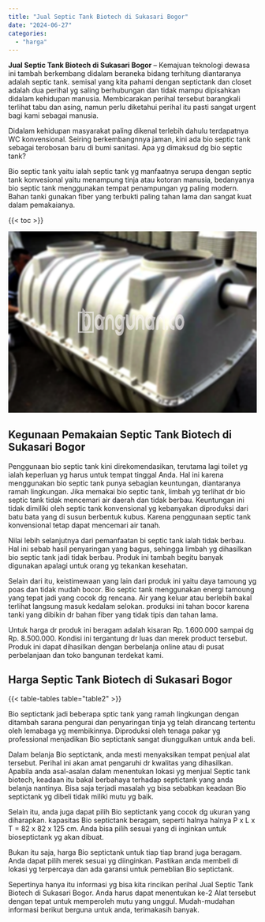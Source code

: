 ```yaml
---
title: "Jual Septic Tank Biotech di Sukasari Bogor"
date: "2024-06-27"
categories: 
  - "harga"
---
```


**Jual Septic Tank Biotech di Sukasari Bogor** – Kemajuan teknologi dewasa ini tambah berkembang didalam beraneka bidang terhitung diantaranya adalah septic tank. semisal yang kita pahami dengan septictank dan closet adalah dua perihal yg saling berhubungan dan tidak mampu dipisahkan didalam kehidupan manusia. Membicarakan perihal tersebut barangkali terlihat tabu dan asing, namun perlu diketahui perihal itu pasti sangat urgent bagi kami sebagai manusia.

Didalam kehidupan masyarakat paling dikenal terlebih dahulu terdapatnya WC konvensional. Seiring berkembangnnya jaman, kini ada bio septic tank sebagai terobosan baru di bumi sanitasi. Apa yg dimaksud dg bio septic tank?

Bio septic tank yaitu ialah septic tank yg manfaatnya serupa dengan septic tank konvesional yaitu menampung tinja atau kotoran manusia, bedanyanya bio septic tank menggunakan tempat penampungan yg paling modern. Bahan tanki gunakan fiber yang terbukti paling tahan lama dan sangat kuat dalam pemakaianya.

{{< toc >}}

![Jual Septic Tank Biotech di Sukasari Bogor](/images/jual-bio-septictank-10.png)

## Kegunaan Pemakaian Septic Tank Biotech di Sukasari Bogor

Penggunaan bio septic tank kini direkomendasikan, terutama lagi toilet yg ialah keperluan yg harus untuk tempat tinggal Anda. Hal ini karena menggunakan bio septic tank punya sebagian keuntungan, diantaranya ramah lingkungan. Jika memakai bio septic tank, limbah yg terlihat dr bio septic tank tidak mencemari air daerah dan tidak berbau. Keuntungan ini tidak dimiliki oleh septic tank konvensional yg kebanyakan diproduksi dari batu bata yang di susun berbentuk kubus. Karena penggunaan septic tank konvensional tetap dapat mencemari air tanah.

Nilai lebih selanjutnya dari pemanfaatan bi septic tank ialah tidak berbau. Hal ini sebab hasil penyaringan yang bagus, sehingga limbah yg dihasilkan bio septic tank jadi tidak berbau. Produk ini tambah begitu banyak digunakan apalagi untuk orang yg tekankan kesehatan.

Selain dari itu, keistimewaan yang lain dari produk ini yaitu daya tamoung yg poas dan tidak mudah bocor. Bio septic tank menggunakan energi tamoung yang tepat jadi yang cocok dg rencana. Air yang keluar atau berlebih bakal terlihat langsung masuk kedalam selokan. produksi ini tahan bocor karena tanki yang dibikin dr bahan fiber yang tidak tipis dan tahan lama.

Untuk harga dr produk ini beragam adalah kisaran Rp. 1.600.000 sampai dg Rp. 8.500.000. Kondisi ini tergantung dr luas dan merek product tersebut. Produk ini dapat dihasilkan dengan berbelanja online atau di pusat perbelanjaan dan toko bangunan terdekat kami.

## Harga Septic Tank Biotech di Sukasari Bogor

{{< table-tables table="table2" >}}

Bio septictank jadi beberapa sptic tank yang ramah lingkungan dengan ditambah sarana pengurai dan penyaringan tinja yg telah dirancang tertentu oleh lemabaga yg membikinnya. Diproduksi oleh tenaga pakar yg professional menjadikan Bio septictank sangat diunggulkan untuk anda beli.

Dalam belanja Bio septictank, anda mesti menyaksikan tempat penjual alat tersebut. Perihal ini akan amat pengaruhi dr kwalitas yang dihasilkan. Apabila anda asal-asalan dalam menentukan lokasi yg menjual Septic tank biotech, keadaan itu bakal berbahaya terhadap septictank yang anda belanja nantinya. Bisa saja terjadi masalah yg bisa sebabkan keadaan Bio septictank yg dibeli tidak miliki mutu yg baik.

Selain itu, anda juga dapat pilih Bio septictank yang cocok dg ukuran yang diharapkan. kapasitas Bio septictank beragam, seperti halnya halnya P x L x T = 82 x 82 x 125 cm. Anda bisa pilih sesuai yang di inginkan untuk bioseptictank yg akan dibuat.

Bukan itu saja, harga Bio septictank untuk tiap tiap brand juga beragam. Anda dapat pilih merek sesuai yg diinginkan. Pastikan anda membeli di lokasi yg terpercaya dan ada garansi untuk pemeblian Bio septictank.

Sepertinya hanya itu informasi yg bisa kita rincikan perihal Jual Septic Tank Biotech di Sukasari Bogor. Anda harus dapat menentukan ke-2 Alat tersebut dengan tepat untuk memperoleh mutu yang unggul. Mudah-mudahan informasi berikut berguna untuk anda, terimakasih banyak.

